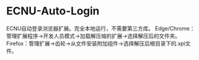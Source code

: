 # ECNU-Auto-Login
ECNU自动登录浏览器扩展。完全本地运行，不需要第三方库。
Edge/Chrome：管理扩展程序->开发人员模式->加载解压缩的扩展->选择解压后的文件夹。
Firefox：管理扩展->齿轮->从文件安装附加组件->选择解压后根目录下的.xpi文件。

